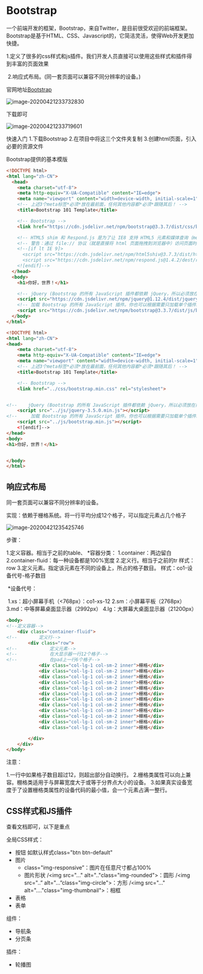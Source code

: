 # Bootstrap 



​	一个前端开发的框架，Bootstrap，来自Twitter，是目前很受欢迎的前端框架。Bootstrap是基于HTML、CSS、Javascript的，它简洁灵活，使得Web开发更加快捷。

​	1.定义了很多的css样式和js插件。我们开发人员直接可以使用这些样式和插件得到丰富的页面效果

​	2.响应式布局。(同一套页面可以兼容不同分辨率的设备。)



官网地址[Bootstrap](https://v3.bootcss.com/)

![image-20200421233732830](https://gitee.com/zero049/MyNoteImages/raw/master/image-20200421233719601.png)

下载即可

![image-20200421233719601](https://gitee.com/zero049/MyNoteImages/raw/master/image-20200421233732830.png)

快速入门
1.下载Bootstrap
2.在项目中将这三个文件夹复制
3.创建html页面，引入必要的资源文件



Bootstrap提供的基本模版

```html
<!DOCTYPE html>
<html lang="zh-CN">
  <head>
    <meta charset="utf-8">
    <meta http-equiv="X-UA-Compatible" content="IE=edge">
    <meta name="viewport" content="width=device-width, initial-scale=1">
    <!-- 上述3个meta标签*必须*放在最前面，任何其他内容都*必须*跟随其后！ -->
    <title>Bootstrap 101 Template</title>

    <!-- Bootstrap -->
    <link href="https://cdn.jsdelivr.net/npm/bootstrap@3.3.7/dist/css/bootstrap.min.css" rel="stylesheet">

    <!-- HTML5 shim 和 Respond.js 是为了让 IE8 支持 HTML5 元素和媒体查询（media queries）功能 -->
    <!-- 警告：通过 file:// 协议（就是直接将 html 页面拖拽到浏览器中）访问页面时 Respond.js 不起作用 -->
    <!--[if lt IE 9]>
      <script src="https://cdn.jsdelivr.net/npm/html5shiv@3.7.3/dist/html5shiv.min.js"></script>
      <script src="https://cdn.jsdelivr.net/npm/respond.js@1.4.2/dest/respond.min.js"></script>
    <![endif]-->
  </head>
  <body>
    <h1>你好，世界！</h1>

    <!-- jQuery (Bootstrap 的所有 JavaScript 插件都依赖 jQuery，所以必须放在前边) -->
    <script src="https://cdn.jsdelivr.net/npm/jquery@1.12.4/dist/jquery.min.js"></script>
    <!-- 加载 Bootstrap 的所有 JavaScript 插件。你也可以根据需要只加载单个插件。 -->
    <script src="https://cdn.jsdelivr.net/npm/bootstrap@3.3.7/dist/js/bootstrap.min.js"></script>
  </body>
</html>
```

```html
<!DOCTYPE html>
<html lang="zh-CN">
<head>
    <meta charset="utf-8">
    <meta http-equiv="X-UA-Compatible" content="IE=edge">
    <meta name="viewport" content="width=device-width, initial-scale=1">
    <!-- 上述3个meta标签*必须*放在最前面，任何其他内容都*必须*跟随其后！ -->
    <title>Bootstrap 101 Template</title>

    <!-- Bootstrap -->
    <link href="../css/bootstrap.min.css" rel="stylesheet">


<!--    jQuery (Bootstrap 的所有 JavaScript 插件都依赖 jQuery，所以必须放在前边)&ndash;&gt;-->
    <script src="../js/jquery-3.5.0.min.js"></script>
<!--     加载 Bootstrap 的所有 JavaScript 插件。你也可以根据需要只加载单个插件。-->
    <script src="../js/bootstrap.min.js"></script>
    <![endif]-->
</head>
<body>
<h1>你好，世界！</h1>


</body>
</html>
```



## 响应式布局

同一套页面可以兼容不同分辨率的设备。

实现：依赖于栅格系统。将一行平均分成12个格子，可以指定元素占几个格子

![image-20200421235425746](https://gitee.com/zero049/MyNoteImages/raw/master/image-20200421235425746.png)

步骤：

1.定义容器。相当于之前的table、
			*容器分类：
					1.container：两边留白
					2.container-fluid：每一种设备都是100%宽度
2.定义行。相当于之前的tr       样式：row
3.定义元素。指定该元素在不同的设备上，所占的格子数目。   样式：co1-设备代号-格子数目

​			*设备代号：

​				1.xs：超小屏幕手机（<768px）：co1-xs-12
​				2.sm：小屏幕平板（2768px）
​				3.md：中等屏幕桌面显示器（2992px）
​				4.lg：大屏幕大桌面显示器（21200px）

```html
<body>
<!--定义容器-->
    <div class="container-fluid">
<!--        定义行-->
        <div class="row">
<!--            定义元素-->
<!--            在大显示器一行12个格子-->
<!--            在pad上一行6个格子-->
            <div class="col-lg-1 col-sm-2 inner">栅格</div>
            <div class="col-lg-1 col-sm-2 inner">栅格</div>
            <div class="col-lg-1 col-sm-2 inner">栅格</div>
            <div class="col-lg-1 col-sm-2 inner">栅格</div>
            <div class="col-lg-1 col-sm-2 inner">栅格</div>
            <div class="col-lg-1 col-sm-2 inner">栅格</div>
            <div class="col-lg-1 col-sm-2 inner">栅格</div>
            <div class="col-lg-1 col-sm-2 inner">栅格</div>
            <div class="col-lg-1 col-sm-2 inner">栅格</div>
            <div class="col-lg-1 col-sm-2 inner">栅格</div>
            <div class="col-lg-1 col-sm-2 inner">栅格</div>
            <div class="col-lg-1 col-sm-2 inner">栅格</div>

        </div>
    </div>
</body>
```

注意：

1.一行中如果格子数目超过12，则超出部分自动换行。
2.栅格类属性可以向上兼容。棚格类适用于与屏幕宽度大于或等于分界点大小的设备。
3.如果真实设备宽度于了设置栅格类属性的设备代码的最小值，会一个元素占满一整行。

## CSS样式和JS插件

查看文档即可，以下是重点

全局CSS样式：

- 按钮   如默认样式class="btn btn-default"
- 图片
  - class="img-responsive”：图片在任意尺寸都占100%
  - 图片形状
    /<img src="..." alt=".."class="img-rounded">：圆形
    /<img src="..” alt="...”class="img-circle">：方形
    /<img src="..." alt=".…"class="img-thumbnail">：相框
- 表格 
- 表单

组件：

- 导航条
- 分页条

插件：

- 轮播图



